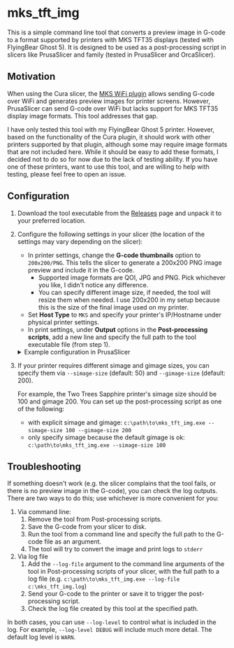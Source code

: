# mks_tft_img

This is a simple command line tool that converts a preview image in G-code to a format supported by printers with MKS TFT35 displays (tested with FlyingBear Ghost 5).
It is designed to be used as a post-processing script in slicers like PrusaSlicer and family (tested in PrusaSlicer and OrcaSlicer).

## Motivation
When using the Cura slicer, the [MKS WiFi plugin](https://github.com/PrintMakerLab/mks-wifi-plugin) allows sending G-code over WiFi and generates preview images for printer screens.
However, PrusaSlicer can send G-code over WiFi but lacks support for MKS TFT35 display image formats. This tool addresses that gap.

I have only tested this tool with my FlyingBear Ghost 5 printer. However, based on the functionality of the Cura plugin, it should work with other printers supported by that plugin, although some may require image formats that are not included here.
While it should be easy to add these formats, I decided not to do so for now due to the lack of testing ability. If you have one of these printers, want to use this tool, and are willing to help with testing, please feel free to open an issue.

## Configuration
1. Download the tool executable from the [Releases](../../releases/) page and unpack it to your preferred location.
2. Configure the following settings in your slicer (the location of the settings may vary depending on the slicer):
   - In printer settings, change the **G-code thumbnails** option to `200x200/PNG`. This tells the slicer to generate a 200x200 PNG image preview and include it in the G-code.
     - Supported image formats are QOI, JPG and PNG. Pick whichever you like, I didn't notice any difference.
     - You can specify different image size, if needed, the tool will resize them when needed. I use 200x200 in my setup because this is the size of the final image used on my printer.
   - Set **Host Type** to `MKS` and specify your printer's IP/Hostname under physical printer settings.
   - In print settings, under **Output** options in the **Post-processing scripts**, add a new line and specify the full path to the tool executable file (from step 1).
    <details>
      <summary>Example configuration in PrusaSlicer</summary>
      
      ![Configuration in PrusaSlicer](_images/prusaslicer.png)
    </details>
3. If your printer requires different simage and gimage sizes, you can specify them via `--simage-size` (default: 50) and `--gimage-size` (default: 200).

   For example, the Two Trees Sapphire printer's simage size should be 100 and gimage 200. You can set up the post-processing script as one of the following:
   - with explicit simage and gimage: `c:\path\to\mks_tft_img.exe --simage-size 100 --gimage-size 200`
   - only specify simage because the default gimage is ok:  `c:\path\to\mks_tft_img.exe --simage-size 100`
   
## Troubleshooting
If something doesn't work (e.g. the slicer complains that the tool fails, or there is no preview image in the G-code), you can check the log outputs.
There are two ways to do this; use whichever is more convenient for you:
1. Via command line:
   1. Remove the tool from Post-processing scripts.
   2. Save the G-code from your slicer to disk.
   3. Run the tool from a command line and specify the full path to the G-code file as an argument.
   4. The tool will try to convert the image and print logs to `stderr`
2. Via log file
   1. Add the `--log-file` argument to the command line arguments of the tool in Post-processing scripts of your slicer, with the full path to a log file (e.g. `c:\path\to\mks_tft_img.exe --log-file c:\mks_tft_img.log`)
   2. Send your G-code to the printer or save it to trigger the post-processing script.
   3. Check the log file created by this tool at the specified path.

In both cases, you can use `--log-level` to control what is included in the log. For example, `--log-level DEBUG` will include much more detail. The default log level is `WARN`.
